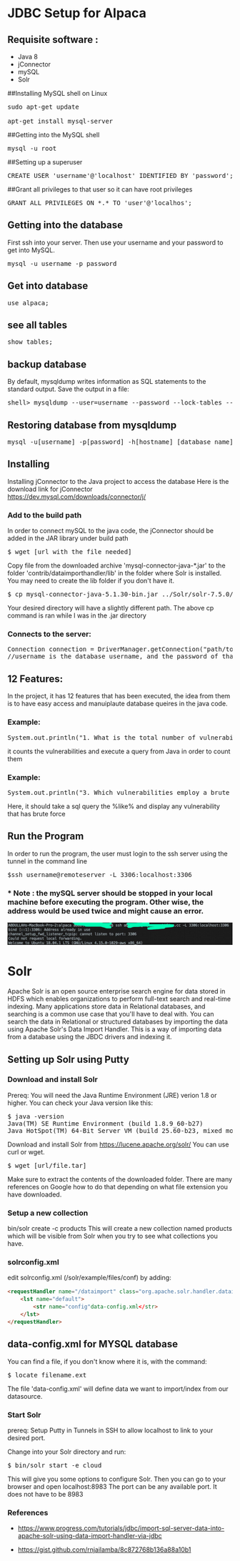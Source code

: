 # JDBC Setup for Alpaca

## Requisite software :

+ Java 8
+ jConnector
+ mySQL
+ Solr 

##Installing MySQL shell on Linux

<pre>
sudo apt-get update 

apt-get install mysql-server
</pre>

##Getting into the MySQL shell  

<pre>
mysql -u root
</pre>

##Setting up a superuser

<pre>
CREATE USER 'username'@'localhost' IDENTIFIED BY 'password';
</pre>

##Grant all privileges to that user so it can have root privileges 

<pre>
GRANT ALL PRIVILEGES ON *.* TO 'user'@'localhos';
</pre>

## Getting into the database 
First ssh into your server. Then use your username and your password to get into MySQL. 

<pre>
mysql -u username -p password 
</pre>

## Get into database 

<pre>
use alpaca;
</pre>

## see all tables

<pre>
show tables;
</pre>

## backup database 
By default, mysqldump writes information as SQL statements to the standard output. Save the output in a file: 

<pre>
shell> mysqldump --user=username --password --lock-tables --databases db_name > db_name.sql
</pre>

## Restoring database from mysqldump

<pre>
mysql -u[username] -p[password] -h[hostname] [database name] < [filename].sql
</pre>

## Installing

Installing jConnector to the Java project to access the database
Here is the download link for jConnector
https://dev.mysql.com/downloads/connector/j/

### Add to the build path

In order to connect mySQL to the java code, the jConnector should be added in the JAR library under build path 

<pre>
$ wget [url with the file needed]
</pre>

Copy file from the downloaded archive 'mysql-connector-java-*.jar' to the folder 'contrib/dataimporthandler/lib' in the folder where Solr is installed. You may need to create the lib folder if you don't have it.

<pre>
$ cp mysql-connector-java-5.1.30-bin.jar ../Solr/solr-7.5.0/contrib/dataimporthandler/lib 
</pre>

Your desired directory will have a slightly different path. The above cp command is ran while I was in the .jar directory

### Connects to the server:

<pre>
Connection connection = DriverManager.getConnection("path/to/the/database", username, password);
//username is the database username, and the password of that username
</pre>

## 12 Features:

In the project, it has 12 features that has been executed, 
the idea from them is to have easy access and manuiplaute database queires
in the java code.

### Example:
<pre>
System.out.println("1. What is the total number of vulnerabilities?");
</pre>

it counts the vulnerabilities and execute a query from Java in order to count them

### Example:
<pre>
System.out.println("3. Which vulnerabilities employ a brute force technique to login?");
</pre>

Here, it should take a sql query the %like% and display any vulnerability that has brute force

## Run the Program

In order to run the program, the user must login to the ssh server
using the tunnel in the command line

<pre>
$ssh username@remoteserver -L 3306:localhost:3306 
</pre>
### * Note : the mySQL server should be stopped in your local machine before executing the program. Other wise, the address would be used twice and might cause an error.
![alt tunnel](./img/tunnel.jpg)

# Solr 
Apache Solr is an open source enterprise search engine for data stored in HDFS which enables organizations to perform full-text search and real-time indexing. Many applications store data in Relational databases, and searching is a common use case that you'll have to deal with. You can search the data in Relational or structured databases by importing the data using Apache Solr's Data Import Handler. This is a way of importing data from a database using the JBDC drivers and indexing it.

## Setting up Solr using Putty 

### Download and install Solr 
Prereq: You will need the Java Runtime Environment (JRE) verion 1.8 or higher. You can check your Java version like this:

<pre>
$ java -version
Java(TM) SE Runtime Environment (build 1.8.9_60-b27)
Java HotSpot(TM) 64-Bit Server VM (build 25.60-b23, mixed mode)
</pre>

Download and install Solr from https://lucene.apache.org/solr/ You can use curl or wget.

<pre>
$ wget [url/file.tar]
</pre>

Make sure to extract the contents of the downloaded folder. There are many references on Google how to do that depending on what file extension you have downloaded.

### Setup a new collection
bin/solr create -c products This will create a new collection named products which will be visible from Solr when you try to see what collections you have.

### solrconfig.xml
edit solrconfig.xml (/solr/example/files/conf) by adding:

```html
<requestHandler name="/dataimport" class="org.apache.solr.handler.dataimport.DataImportHandler">
	<lst name="default">
		<str name="config"data-config.xml</str>
	</lst>
</requestHandler>
```

## data-config.xml for MYSQL database
You can find a file, if you don't know where it is, with the command:

<pre>
$ locate filename.ext
</pre>

The file 'data-config.xml' will define data we want to import/index from our datasource.

### Start Solr 
prereq: Setup Putty in Tunnels in SSH to allow localhost to link to your desired port.

Change into your Solr directory and run:

<pre>
$ bin/solr start -e cloud 
</pre>

This will give you some options to configure Solr. Then you can go to your browser and open localhost:8983 The port can be any available port. It does not have to be 8983

### References 
* https://www.progress.com/tutorials/jdbc/import-sql-server-data-into-apache-solr-using-data-import-handler-via-jdbc

* https://gist.github.com/rnjailamba/8c872768b136a88a10b1


